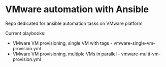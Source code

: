 # VMware automation with Ansible

Repo dedicated for ansible automation tasks on VMware platform

Current playbooks:

* VMware VM provisioning, single VM with tags - vmware-single-vm-provision.yml
* VMware VM provisioning, multiple VMs in parallel - vmware-multi-vm-provision.yml
